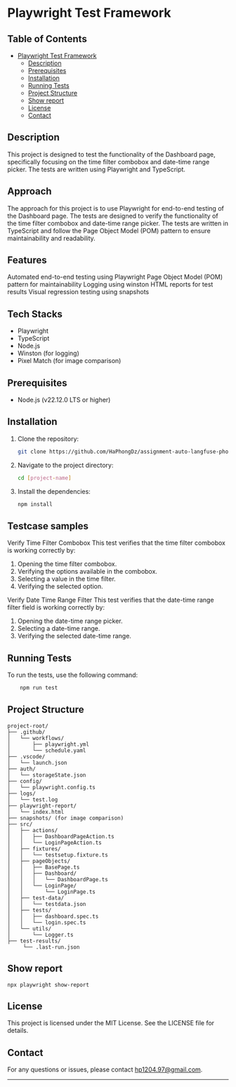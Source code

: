 # Playwright Test Framework

## Table of Contents
- [Playwright Test Framework](#playwright-test-framework)
  - [Description](#description)
  - [Prerequisites](#prerequisites)
  - [Installation](#installation)
  - [Running Tests](#running-tests)
  - [Project Structure](#project-structure)
  - [Show report](#show-report)
  - [License](#license)
  - [Contact](#contact)

## Description

This project is designed to test the functionality of the Dashboard page, specifically focusing on the time filter combobox and date-time range picker. The tests are written using Playwright and TypeScript.

## Approach
The approach for this project is to use Playwright for end-to-end testing of the Dashboard page. The tests are designed to verify the functionality of the time filter combobox and date-time range picker. The tests are written in TypeScript and follow the Page Object Model (POM) pattern to ensure maintainability and readability.

## Features
Automated end-to-end testing using Playwright
Page Object Model (POM) pattern for maintainability
Logging using winston
HTML reports for test results
Visual regression testing using snapshots

## Tech Stacks
- Playwright
- TypeScript
- Node.js
- Winston (for logging)
- Pixel Match (for image comparison)

## Prerequisites

- Node.js (v22.12.0 LTS or higher)

## Installation

1. Clone the repository:
    ```sh
    git clone https://github.com/HaPhongDz/assignment-auto-langfuse-phongvh.git
    ```

2. Navigate to the project directory:
    ```sh
    cd [project-name]
    ```

3. Install the dependencies:
    ```sh
    npm install
    ```
## Testcase samples
Verify Time Filter Combobox
This test verifies that the time filter combobox is working correctly by: 
1. Opening the time filter combobox.
2. Verifying the options available in the combobox.
3. Selecting a value in the time filter.
4. Verifying the selected option.
       
Verify Date Time Range Filter
This test verifies that the date-time range filter field is working correctly by:
1. Opening the date-time range picker.
2. Selecting a date-time range.
3. Verifying the selected date-time range.

## Running Tests

To run the tests, use the following command:
```sh
    npm run test
```

## Project Structure
    project-root/
    ├── .github/
    │   └── workflows/
    │       ├── playwright.yml
    │       └── schedule.yaml
    ├── .vscode/
    │   └── launch.json
    ├── auth/
    │   └── storageState.json
    ├── config/
    │   └── playwright.config.ts
    ├── logs/
    │   └── test.log
    ├── playwright-report/
    │   └── index.html
    ├── snapshots/ (for image comparison)
    ├── src/
    │   ├── actions/
    │   │   ├── DashboardPageAction.ts
    │   │   └── LoginPageAction.ts
    │   ├── fixtures/
    │   │   └── testsetup.fixture.ts
    │   ├── pageObjects/
    │   │   ├── BasePage.ts
    │   │   ├── Dashboard/
    │   │   │   └── DashboardPage.ts
    │   │   └── LoginPage/
    │   │       └── LoginPage.ts
    │   ├── test-data/
    │   │   └── testdata.json
    │   ├── tests/
    │   │   ├── dashboard.spec.ts
    │   │   └── login.spec.ts
    │   └── utils/
    │       └── Logger.ts
    ├── test-results/
         └── .last-run.json


## Show report
    npx playwright show-report

## License
This project is licensed under the MIT License. See the LICENSE file for details.

## Contact
For any questions or issues, please contact hp1204.97@gmail.com.

--------------------------------------------------------------------------------------------------------------------------
